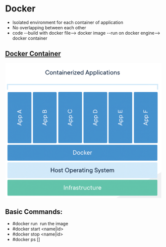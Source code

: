 # Docker
- Isolated environment for each container of application
- No overlapping between each other
- code --build with docker file--> docker image --run on docker engine--> docker container
## [Docker Container](https://www.docker.com/resources/what-container)
<img src="./src/container.jpg"></img>

## Basic Commands:
- #docker run <image>
  run the image
- #docker start <name|id>
- #docker stop <name|id>
- #docker ps []

